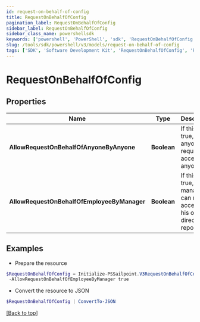 ```yaml
---
id: request-on-behalf-of-config
title: RequestOnBehalfOfConfig
pagination_label: RequestOnBehalfOfConfig
sidebar_label: RequestOnBehalfOfConfig
sidebar_class_name: powershellsdk
keywords: ['powershell', 'PowerShell', 'sdk', 'RequestOnBehalfOfConfig', 'RequestOnBehalfOfConfig'] 
slug: /tools/sdk/powershell/v3/models/request-on-behalf-of-config
tags: ['SDK', 'Software Development Kit', 'RequestOnBehalfOfConfig', 'RequestOnBehalfOfConfig']
---
```



# RequestOnBehalfOfConfig

## Properties

Name | Type | Description | Notes
------------ | ------------- | ------------- | -------------
**AllowRequestOnBehalfOfAnyoneByAnyone** | **Boolean** | If this is true, anyone can request access for anyone. | [optional] [default to $false]
**AllowRequestOnBehalfOfEmployeeByManager** | **Boolean** | If this is true, a manager can request access for his or her direct reports. | [optional] [default to $false]

## Examples

- Prepare the resource
```powershell
$RequestOnBehalfOfConfig = Initialize-PSSailpoint.V3RequestOnBehalfOfConfig  -AllowRequestOnBehalfOfAnyoneByAnyone true `
 -AllowRequestOnBehalfOfEmployeeByManager true
```

- Convert the resource to JSON
```powershell
$RequestOnBehalfOfConfig | ConvertTo-JSON
```


[[Back to top]](#) 

